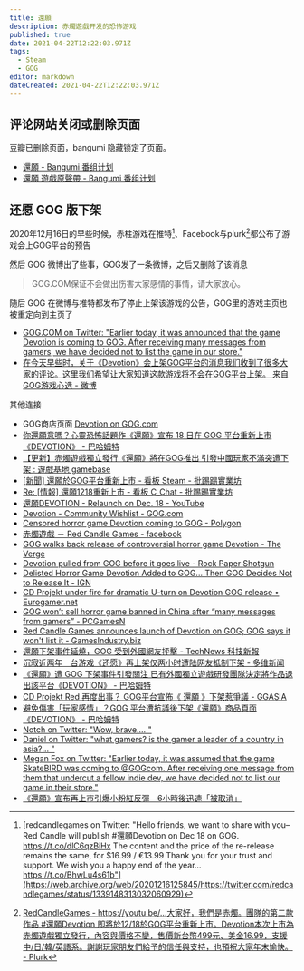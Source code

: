 ```yaml
---
title: 還願
description: 赤燭遊戲开发的恐怖游戏
published: true
date: 2021-04-22T12:22:03.971Z
tags:
  - Steam
  - GOG
editor: markdown
dateCreated: 2021-04-22T12:22:03.971Z
---
```


## 评论网站关闭或删除页面

豆瓣已删除页面，bangumi 隐藏锁定了页面。

+ [還願 - Bangumi 番组计划](https://web.archive.org/web/20210422065916/https://bangumi.tv/subject/268562)
+ [還願 遊戲原聲帶 - Bangumi 番组计划](https://web.archive.org/web/20210422065927/https://bangumi.tv/subject/274510)

## 还愿 GOG 版下架

2020年12月16日的早些时候，赤柱游戏在推特[^20201216125845]、Facebook与plurk[^20201216155429]都公布了游戏会上GOG平台的预告

[^20201216125845]: [redcandlegames on Twitter: "Hello friends, we want to share with you– Red Candle will publish \#還願Devotion on Dec 18 on GOG. https://t.co/dlC6qzBiHx The content and the price of the re-release remains the same, for $16.99 / €13.99 Thank you for your trust and support. We wish you a happy end of the year… https://t.co/BhwLu4s61b"](https://web.archive.org/web/20201216125845/https://twitter.com/redcandlegames/status/1339148313032060929)

[^20201216155429]: [RedCandleGames - https://youtu.be/...大家好，我們是赤燭。團隊的第二款作品 \#還願Devotion 即將於12/18於GOG平台重新上市。Devotion本次上市為赤燭遊戲獨立發行，內容與價格不變，售價新台幣499元、美金16.99，支援中/日/韓/英語系。謝謝玩家朋友們給予的信任與支持，也預祝大家年末愉快。 - Plurk](https://web.archive.org/web/20201216155429/https://www.plurk.com/p/o4yujz)

然后 GOG 微博出了些事，GOG发了一条微博，之后又删除了该消息

> GOG.COM保证不会做出伤害大家感情的事情，请大家放心。

随后 GOG 在微博与推特都发布了停止上架该游戏的公告，GOG里的游戏主页也被重定向到主页了

+ [GOG.COM on Twitter: "Earlier today, it was announced that the game Devotion is coming to GOG. After receiving many messages from gamers, we have decided not to list the game in our store."](https://archive.is/ysypD "https://twitter.com/GOGcom/status/1339227388438306817")
+ [在今天早些时，关于《Devotion》会上架GOG平台的消息我们收到了很多大家的评论。这里我们希望让大家知道这款游戏将不会在GOG平台上架。 来自GOG游戏心选 - 微博](https://archive.vn/ejuE0 "https://weibo.com/6545667627/JyMAbiLHt")

其他连接

+ GOG商店页面 [Devotion on GOG.com](https://web.archive.org/web/20201216104008/https://www.gog.com/game/devotion)
+ [你還願意嗎？心靈恐怖話題作《還願》宣布 18 日在 GOG 平台重新上市《DEVOTION》 - 巴哈姆特](https://web.archive.org/web/20201216154230/https://gnn.gamer.com.tw/detail.php?sn=208011)
+ [【更新】赤燭遊戲獨立發行《還願》將在GOG推出 引發中國玩家不滿突遭下架
: 遊戲基地 gamebase](https://web.archive.org/web/20201216160509/https://www.gamebase.com.tw/news/topic/99389639/)
+ [[新聞] 還願於GOG平台重新上市 - 看板 Steam - 批踢踢實業坊](https://web.archive.org/web/20201216154243/https://www.ptt.cc/bbs/Steam/M.1608113620.A.FD9.html)
+ [Re: [情報] 還願1218重新上市 - 看板 C_Chat - 批踢踢實業坊](https://web.archive.org/web/20201216160517/https://www.ptt.cc/bbs/C_Chat/M.1608131877.A.303.html)
+ [還願DEVOTION - Relaunch on Dec. 18 - YouTube](https://archive.is/A32ar "https://www.youtube.com/watch?v=n0Q0V1GYuOA")
+ [Devotion - Community Wishlist - GOG.com](https://web.archive.org/web/20201217044014/https://www.gog.com/wishlist/games/devotion)
+ [Censored horror game Devotion coming to GOG - Polygon](https://web.archive.org/web/20201217044209/https://www.polygon.com/2020/12/16/22178225/red-candle-games-devotion-censored-steam-release-gog-date)
+ [赤燭遊戲 － Red Candle Games - facebook](https://archive.is/Q9acP "https://www.facebook.com/watch/redcandlegames/")
+ [GOG walks back release of controversial horror game Devotion - The Verge](https://web.archive.org/web/20201216173736/https://www.theverge.com/2020/12/16/22178453/gog-devotion-cancels-release-cd-projekt-red)
+ [Devotion pulled from GOG before it goes live - Rock Paper Shotgun](https://web.archive.org/web/20201217023957/https://www.rockpapershotgun.com/2020/12/16/gog-back-down-from-re-releasing-devotion/)
+ [Delisted Horror Game Devotion Added to GOG... Then GOG Decides Not to Release It - IGN](https://archive.is/hS3QK "https://www.ign.com/articles/delisted-horror-game-devotion-to-be-re-released-on-pc-via-gog")
+ [CD Projekt under fire for dramatic U-turn on Devotion GOG release • Eurogamer.net](https://web.archive.org/web/20201217044257/https://www.eurogamer.net/articles/2020-12-16-cd-projekt-under-fire-for-dramatic-u-turn-on-devotion-gog-release)
+ [GOG won’t sell horror game banned in China after “many messages from gamers” - PCGamesN](https://archive.is/Bie8G "https://www.pcgamesn.com/gaming-gifts-for-gamers")
+ [Red Candle Games announces launch of Devotion on GOG; GOG says it won't list it - GamesIndustry.biz](https://web.archive.org/web/20201217051030/https://www.gamesindustry.biz/articles/2020-12-16-red-candle-games-announces-launch-of-devotion-on-gog-gog-says-it-wont-list-it)
+ [還願下架事件延燒，GOG 受到外國網友抨擊 - TechNews 科技新報](https://web.archive.org/web/20201217051116/https://technews.tw/2020/12/17/going-to-the-delisting-incident-to-continue-gog-is-criticized-by-foreign-netizens/)
+ [沉寂近两年　台游戏《还愿》再上架仅两小时遭陆网友抵制下架 - 多维新闻](https://web.archive.org/web/20201217051026if_/https://www.dwnews.com/台湾/60222832/辱华风波后沉寂两年台游戏还愿上架仅两小时又遭抵制下架)
+ [《還願》遭 GOG 下架事件引發關注 已有外國獨立遊戲研發團隊決定將作品退出該平台《DEVOTION》 - 巴哈姆特](https://web.archive.org/web/20201217041551/https://gnn.gamer.com.tw/detail.php?sn=208031)
+ [CD Projekt Red 再度出事？ GOG平台宣佈《 還願 》下架惹爭議 - GGASIA](https://web.archive.org/web/20201217063337/https://greatgame.asia/cd-projekt-red-再度出事？-gog平台宣佈《-還願-》下架惹爭議/)
+ [避免傷害「玩家感情」？GOG 平台遭抗議後下架《還願》商品頁面《DEVOTION》 - 巴哈姆特](https://web.archive.org/web/20201216233402/https://gnn.gamer.com.tw/detail.php?sn=208029)
+ [Notch on Twitter: "Wow, brave.… "](https://archive.is/iIDKe "https://twitter.com/notch/status/1339263933283262464")
+ [Daniel on Twitter: "what gamers? is the gamer a leader of a country in asia?… "](https://archive.is/MiTs5 "https://twitter.com/C418/status/1339266712160653312")
+ [Megan Fox on Twitter: "Earlier today, it was assumed that the game SkateBIRD was coming to @GOGcom. After receiving one message from them that undercut a fellow indie dev, we have decided not to list our game in their store."](https://archive.vn/oJpGe "https://twitter.com/glassbottommeg/status/1339236952692850688")
+ [《還願》宣布再上市引爆小粉紅反彈　6小時後迅速「被取消」](https://web.archive.org/web/20201217064812if_/https://www.mirrormedia.mg/story/20201217insight001/)